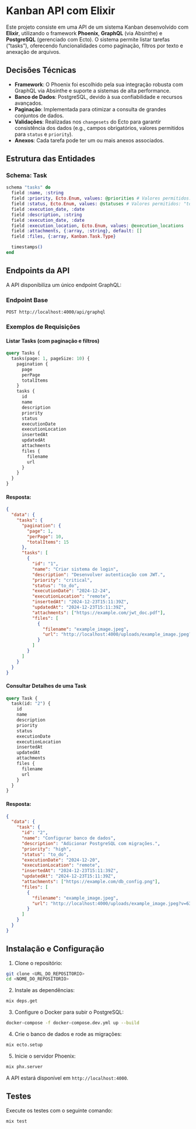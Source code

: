 # Kanban API com Elixir

Este projeto consiste em uma API de um sistema Kanban desenvolvido com **Elixir**, utilizando o framework **Phoenix**, **GraphQL** (via Absinthe) e **PostgreSQL** (gerenciado com Ecto). O sistema permite listar tarefas (“tasks”), oferecendo funcionalidades como paginação, filtros por texto e anexação de arquivos.

## Decisões Técnicas

- **Framework**: O Phoenix foi escolhido pela sua integração robusta com GraphQL via Absinthe e suporte a sistemas de alta performance.
- **Banco de Dados**: PostgreSQL, devido à sua confiabilidade e recursos avançados.
- **Paginação**: Implementada para otimizar a consulta de grandes conjuntos de dados.
- **Validações**: Realizadas nos `changesets` do Ecto para garantir consistência dos dados (e.g., campos obrigatórios, valores permitidos para `status` e `priority`).
- **Anexos**: Cada tarefa pode ter um ou mais anexos associados.

## Estrutura das Entidades

### Schema: Task

```elixir
schema "tasks" do
  field :name, :string
  field :priority, Ecto.Enum, values: @priorities # Valores permitidos: "low", "high", "critical"
  field :status, Ecto.Enum, values: @statuses # Valores permitidos: "to_do", "in_progress", "finished"
  field :execution_date, :date
  field :description, :string
  field :execution_date, :date
  field :execution_location, Ecto.Enum, values: @execution_locations
  field :attachments, {:array, :string}, default: []
  field :files, {:array, Kanban.Task.Type}

  timestamps()
end
```

## Endpoints da API

A API disponibiliza um único endpoint GraphQL:

### Endpoint Base

```
POST http://localhost:4000/api/graphql
```

### Exemplos de Requisições

#### Listar Tasks (com paginação e filtros)

```graphql
query Tasks {
  tasks(page: 1, pageSize: 10) {
    pagination {
      page
      perPage
      totalItems
    }
    tasks {
      id
      name
      description
      priority
      status
      executionDate
      executionLocation
      insertedAt
      updatedAt
      attachments
      files {
        filename
        url
      }
    }
  }
}
```

#### Resposta:

```json
{
  "data": {
    "tasks": {
      "pagination": {
        "page": 1,
        "perPage": 10,
        "totalItems": 15
      },
      "tasks": [
        {
          "id": "1",
          "name": "Criar sistema de login",
          "description": "Desenvolver autenticação com JWT.",
          "priority": "critical",
          "status": "to_do",
          "executionDate": "2024-12-24",
          "executionLocation": "remote",
          "insertedAt": "2024-12-23T15:11:39Z",
          "updatedAt": "2024-12-23T15:11:39Z",
          "attachments": ["https://example.com/jwt_doc.pdf"],
          "files": [
            {
              "filename": "example_image.jpeg",
              "url": "http://localhost:4000/uploads/example_image.jpeg?v=63902185899"
            }
          ]
        }
      ]
    }
  }
}
```

#### Consultar Detalhes de uma Task

```graphql
query Task {
  task(id: "2") {
    id
    name
    description
    priority
    status
    executionDate
    executionLocation
    insertedAt
    updatedAt
    attachments
    files {
      filename
      url
    }
  }
}
```

#### Resposta:

```json
{
  "data": {
    "task": {
      "id": "2",
      "name": "Configurar banco de dados",
      "description": "Adicionar PostgreSQL com migrações.",
      "priority": "high",
      "status": "to_do",
      "executionDate": "2024-12-20",
      "executionLocation": "remote",
      "insertedAt": "2024-12-23T15:11:39Z",
      "updatedAt": "2024-12-23T15:11:39Z",
      "attachments": ["https://example.com/db_config.png"],
      "files": [
        {
          "filename": "example_image.jpeg",
          "url": "http://localhost:4000/uploads/example_image.jpeg?v=63902185899"
        }
      ]
    }
  }
}
```

## Instalação e Configuração

1. Clone o repositório:

```bash
git clone <URL_DO_REPOSITORIO>
cd <NOME_DO_REPOSITORIO>
```

2. Instale as dependências:

```bash
mix deps.get
```

3. Configure o Docker para subir o PostgreSQL:

```bash
docker-compose -f docker-compose.dev.yml up --build
```

4. Crie o banco de dados e rode as migrações:

```bash
mix ecto.setup
```

5. Inicie o servidor Phoenix:

```bash
mix phx.server
```

A API estará disponível em `http://localhost:4000`.

## Testes

Execute os testes com o seguinte comando:

```bash
mix test
```
